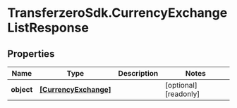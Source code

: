 # TransferzeroSdk.CurrencyExchangeListResponse

## Properties

Name | Type | Description | Notes
------------ | ------------- | ------------- | -------------
**object** | [**[CurrencyExchange]**](CurrencyExchange.md) |  | [optional] [readonly] 


